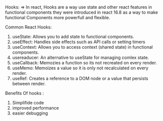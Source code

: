 Hooks:
  => In react, Hooks are a way use state and other react features in functional components they were introduced in react 16.8 as a way to make functional Components more powerfull and flexible.

Common React Hooks:
1. useState: Allows you to add state to functional components.
2. useEffect: Handles side effects such as API calls or setting timers
3. useContext: Allows you to access context (shared state) in functional components.
4. usereaducer: An alternative to useState for managing comlex state.
5. useCallback: Memozies a function so its not recreated on every render.
6. useMemo: Memoizes a value so it is only not recalculated on every render.
7. useRef: Creates a reference to a DOM node or a value that persists between render.

Benefits Of hooks :
1. Simplifide code
2. improved performance
3. easier debugging